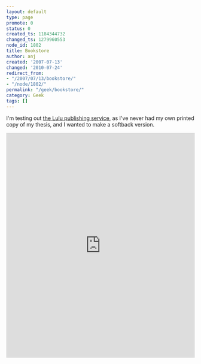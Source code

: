 ```yaml
---
layout: default
type: page
promote: 0
status: 0
created_ts: 1184344732
changed_ts: 1279960553
node_id: 1802
title: Bookstore
author: anj
created: '2007-07-13'
changed: '2010-07-24'
redirect_from:
- "/2007/07/13/bookstore/"
- "/node/1802/"
permalink: "/geek/bookstore/"
category: Geek
tags: []
---
```

<p>
I'm testing out <a href="http://www.lulu.com/anjackson/">the Lulu publishing service</a>, as I've never had my own printed copy of my thesis, and I wanted to make a softback version.
</p>
<div>
<iframe src="https://www.lulu.com/anjackson/" width="100%" height="600" frameborder="0" scrolling="no"></iframe>
</div>

